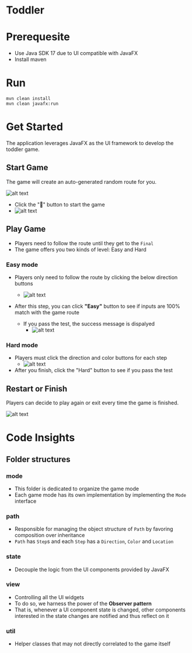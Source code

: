 # Toddler

# Prerequesite

- Use Java SDK 17 due to UI compatible with JavaFX
- Install maven

# Run

```
mvn clean install
mvn clean javafx:run
```

# Get Started

The application leverages JavaFX as the UI framework to develop the toddler game.

## Start Game

The game will create an auto-generated random route for you.

![alt text](<images/init.png>)
- Click the "🚀" button to start the game
- ![alt text](images/start.png)

## Play Game

- Players need to follow the route until they get to the `Final`
- The game offers you two kinds of level: Easy and Hard

### Easy mode

- Players only need to follow the route by clicking the below direction buttons
  - ![alt text](images/direction.png)

- After this step, you can click **"Easy"** button to see if inputs are 100% match with the game route
  - If you pass the test, the success message is dispalyed
    - ![alt text](images/success.png)

### Hard mode

- Players must click the direction and color buttons for each step
  - ![alt text](images/hard.png)
- After you finish, click the "Hard" button to see if you pass the test

## Restart or Finish

Players can decide to play again or exit every time the game is finished.

![alt text](images/failure.png)

# Code Insights

## Folder structures

### mode
- This folder is dedicated to organize the game mode
- Each game mode has its own implementation by implementing the `Mode` interface
### path

- Responsible for managing the object structure of `Path` by favoring composition over inheritance
- `Path` has `Step`s and each `Step` has a `Direction`, `Color` and `Location`

### state

- Decouple the logic from the UI components provided by JavaFX

### view
- Controlling all the UI widgets
- To do so, we harness the power of the **Observer pattern**
- That is, whenever a UI component state is changed, other components interested in the state changes are notified and thus reflect on it
### util
- Helper classes that may not directly correlated to the game itself